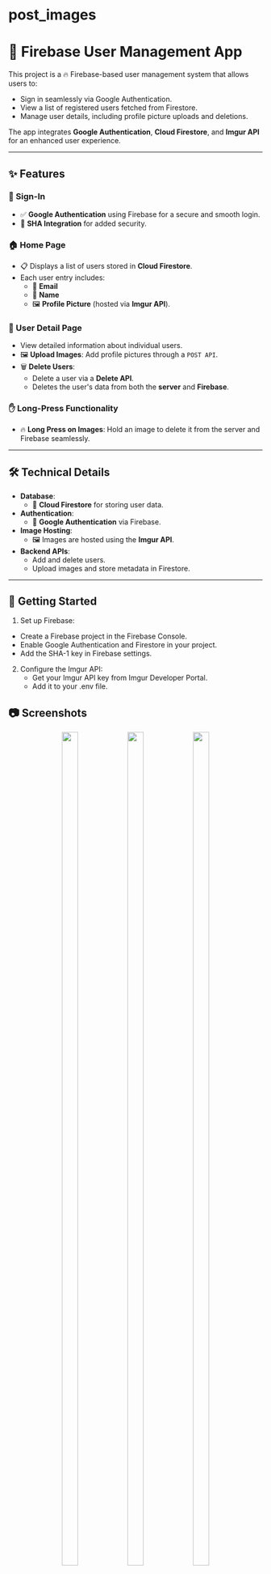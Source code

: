 # post_images

# 🚀 Firebase User Management App  

This project is a 🔥 Firebase-based user management system that allows users to:  
- Sign in seamlessly via Google Authentication.  
- View a list of registered users fetched from Firestore.  
- Manage user details, including profile picture uploads and deletions.  

The app integrates **Google Authentication**, **Cloud Firestore**, and **Imgur API** for an enhanced user experience.  

---

## ✨ Features  

### 🔑 Sign-In  
- ✅ **Google Authentication** using Firebase for a secure and smooth login.  
- 🔐 **SHA Integration** for added security.  

### 🏠 Home Page  
- 📋 Displays a list of users stored in **Cloud Firestore**.  
- Each user entry includes:  
  - 📧 **Email**  
  - 👤 **Name**  
  - 🖼️ **Profile Picture** (hosted via **Imgur API**).  

### 👤 User Detail Page  
- View detailed information about individual users.  
- 🖼️ **Upload Images**: Add profile pictures through a `POST API`.  
- 🗑️ **Delete Users**:
  - Delete a user via a **Delete API**.  
  - Deletes the user's data from both the **server** and **Firebase**.  

### ✋ Long-Press Functionality  
- 🔥 **Long Press on Images**: Hold an image to delete it from the server and Firebase seamlessly.

---

## 🛠️ Technical Details  

- **Database**:  
  - 🔗 **Cloud Firestore** for storing user data.  
- **Authentication**:  
  - 🔐 **Google Authentication** via Firebase.  
- **Image Hosting**:  
  - 🖼️ Images are hosted using the **Imgur API**.  
- **Backend APIs**:  
  - Add and delete users.  
  - Upload images and store metadata in Firestore.  

---

## 🚀 Getting Started  

1. Set up Firebase:
  - Create a Firebase project in the Firebase Console.
  - Enable Google Authentication and Firestore in your project.
  - Add the SHA-1 key in Firebase settings.
    
2. Configure the Imgur API:
   - Get your Imgur API key from Imgur Developer Portal.
   - Add it to your .env file.

## 📷 Screenshots
<div align="center">
<img src = "https://github.com/user-attachments/assets/f08d3589-c5f5-461e-9ce9-d6da3f68a279" height = 65% width = 25%>
<img src = "https://github.com/user-attachments/assets/d994b32b-5c54-48aa-9b80-131efb0d2dfc" height = 65% width = 25%>
<img src = "https://github.com/user-attachments/assets/4c592d1a-dbdf-4b1e-a35f-e41e9976c455" height = 65% width = 25%>
</div>

<br>

<div align="center">
<img src = "https://github.com/user-attachments/assets/b01960e8-0542-444f-bc62-30e1c26629d7" height = 65% width = 25%>
<img src = "https://github.com/user-attachments/assets/4d5d2ba1-83c9-4ce4-b6d9-0a4892566267" height = 65% width = 25%>
<img src = "https://github.com/user-attachments/assets/0aa93e3f-7778-404c-ac8f-6d71f120408e" height = 65% width = 25%>
</div>

### 📽️ Demo

<div align="center">
  <video height="450" controls src="https://github.com/user-attachments/assets/b46e4b88-f395-4af4-9a01-f9afe6acca4c"></video>
</div>


















